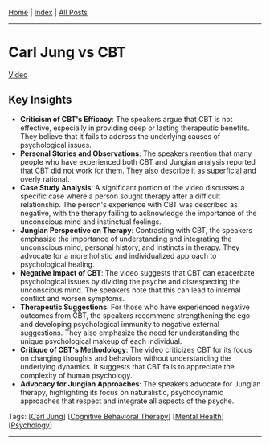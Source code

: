 [Home] | [Index] | [All Posts]

---

# Carl Jung vs CBT

[Video](https://www.youtube.com/watch?v=JVUIsYDfBlo)

## Key Insights

- **Criticism of CBT's Efficacy**: The speakers argue that CBT is not effective, especially in providing deep or lasting therapeutic benefits. They believe that it fails to address the underlying causes of psychological issues.
- **Personal Stories and Observations**: The speakers mention that many people who have experienced both CBT and Jungian analysis reported that CBT did not work for them. They also describe it as superficial and overly rational.
- **Case Study Analysis**: A significant portion of the video discusses a specific case where a person sought therapy after a difficult relationship. The person's experience with CBT was described as negative, with the therapy failing to acknowledge the importance of the unconscious mind and instinctual feelings.
- **Jungian Perspective on Therapy**: Contrasting with CBT, the speakers emphasize the importance of understanding and integrating the unconscious mind, personal history, and instincts in therapy. They advocate for a more holistic and individualized approach to psychological healing.
- **Negative Impact of CBT**: The video suggests that CBT can exacerbate psychological issues by dividing the psyche and disrespecting the unconscious mind. The speakers note that this can lead to internal conflict and worsen symptoms.
- **Therapeutic Suggestions**: For those who have experienced negative outcomes from CBT, the speakers recommend strengthening the ego and developing psychological immunity to negative external suggestions. They also emphasize the need for understanding the unique psychological makeup of each individual.
- **Critique of CBT's Methodology**: The video criticizes CBT for its focus on changing thoughts and behaviors without understanding the underlying dynamics. It suggests that CBT fails to appreciate the complexity of human psychology.
- **Advocacy for Jungian Approaches**: The speakers advocate for Jungian therapy, highlighting its focus on naturalistic, psychodynamic approaches that respect and integrate all aspects of the psyche.

Tags: [[Carl Jung]] [[Cognitive Behavioral Therapy]] [[Mental Health]] [[Psychology]]

---

[Home]: ../../README.md
[Index]: ../index.md
[All Posts]: ./posts.md
[Carl Jung]: ../index.md#carl-jung
[Cognitive Behavioral Therapy]: ../index.md#cognitive-behavioral-therapy
[Mental Health]: ../index.md#mental-health
[Psychology]: ../index.md#psychology
